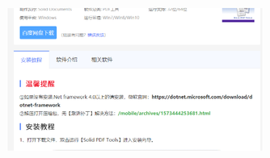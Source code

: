 ![image-20210114112056506](https://raw.githubusercontent.com/LittleTadpole/images/main/image-20210114112056506.png)